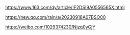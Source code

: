 https://www.163.com/dy/article/IF2DSI9A0556565X.html

https://new.qq.com/rain/a/20230918A07BSO00

https://weibo.com/1029374230/Njzq0yGjY